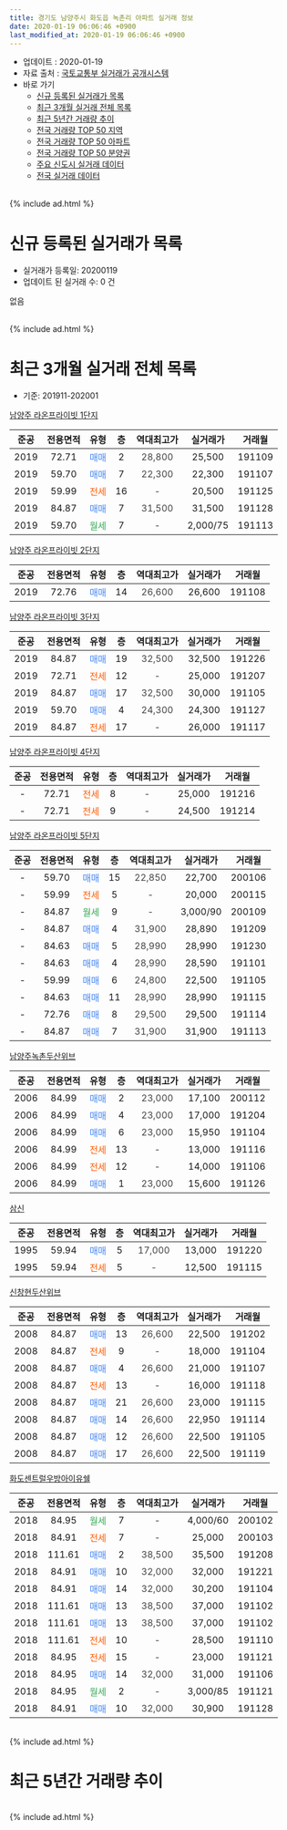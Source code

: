 ```yaml
---
title: 경기도 남양주시 화도읍 녹촌리 아파트 실거래 정보
date: 2020-01-19 06:06:46 +0900
last_modified_at: 2020-01-19 06:06:46 +0900
---
```


* 업데이트 : 2020-01-19
* 자료 출처 : [국토교통부 실거래가 공개시스템](http://rt.molit.go.kr)
* 바로 가기
    * [신규 등록된 실거래가 목록](#신규-등록된-실거래가-목록)
    * [최근 3개월 실거래 전체 목록](#최근-3개월-실거래-전체-목록)
    * [최근 5년간 거래량 추이](#최근-5년간-거래량-추이)
    * [전국 거래량 TOP 50 지역](https://apt-info.github.io/apt-trade-info/최근-3개월-전국에서-가장-거래가-많이-발생한-지역)
    * [전국 거래량 TOP 50 아파트](https://apt-info.github.io/apt-trade-info/최근-3개월-전국에서-가장-거래가-많이-발생한-아파트)
    * [전국 거래량 TOP 50 분양권](https://apt-info.github.io/apt-trade-info/최근-3개월-전국에서-가장-거래가-많이-발생한-분양권)
    * [주요 신도시 실거래 데이터](https://apt-info.github.io/apt-trade-info/주요-신도시)
    * [전국 실거래 데이터](https://apt-info.github.io/apt-trade-info/전국)
<br>
{% include ad.html %}
<br>

# 신규 등록된 실거래가 목록
* 실거래가 등록일: 20200119
* 업데이트 된 실거래 수: 0 건

없음

<br>
{% include ad.html %}
<br>

# 최근 3개월 실거래 전체 목록
* 기준: 201911-202001


[남양주 라온프라이빗 1단지](https://search.naver.com/search.naver?query=%EA%B2%BD%EA%B8%B0%EB%8F%84+%EB%82%A8%EC%96%91%EC%A3%BC%EC%8B%9C+%ED%99%94%EB%8F%84%EC%9D%8D+%EB%85%B9%EC%B4%8C%EB%A6%AC+%EB%82%A8%EC%96%91%EC%A3%BC+%EB%9D%BC%EC%98%A8%ED%94%84%EB%9D%BC%EC%9D%B4%EB%B9%97+1%EB%8B%A8%EC%A7%80)

|준공|전용면적|유형|층|역대최고가|실거래가|거래월|
|:---:|:---:|:---:|:---:|:---:|:---:|:---:|
|2019|72.71|<span style="color:#4285f3">매매</span>|2|<span style="color:#444444">28,800</span>|25,500|191109|
|2019|59.70|<span style="color:#4285f3">매매</span>|7|<span style="color:#444444">22,300</span>|22,300|191107|
|2019|59.99|<span style="color:#ff5a00">전세</span>|16|<span style="color:#444444">-</span>|20,500|191125|
|2019|84.87|<span style="color:#4285f3">매매</span>|7|<span style="color:#444444">31,500</span>|31,500|191128|
|2019|59.70|<span style="color:#34a853">월세</span>|7|<span style="color:#444444">-</span>|2,000/75|191113|

[남양주 라온프라이빗 2단지](https://search.naver.com/search.naver?query=%EA%B2%BD%EA%B8%B0%EB%8F%84+%EB%82%A8%EC%96%91%EC%A3%BC%EC%8B%9C+%ED%99%94%EB%8F%84%EC%9D%8D+%EB%85%B9%EC%B4%8C%EB%A6%AC+%EB%82%A8%EC%96%91%EC%A3%BC+%EB%9D%BC%EC%98%A8%ED%94%84%EB%9D%BC%EC%9D%B4%EB%B9%97+2%EB%8B%A8%EC%A7%80)

|준공|전용면적|유형|층|역대최고가|실거래가|거래월|
|:---:|:---:|:---:|:---:|:---:|:---:|:---:|
|2019|72.76|<span style="color:#4285f3">매매</span>|14|<span style="color:#444444">26,600</span>|26,600|191108|

[남양주 라온프라이빗 3단지](https://search.naver.com/search.naver?query=%EA%B2%BD%EA%B8%B0%EB%8F%84+%EB%82%A8%EC%96%91%EC%A3%BC%EC%8B%9C+%ED%99%94%EB%8F%84%EC%9D%8D+%EB%85%B9%EC%B4%8C%EB%A6%AC+%EB%82%A8%EC%96%91%EC%A3%BC+%EB%9D%BC%EC%98%A8%ED%94%84%EB%9D%BC%EC%9D%B4%EB%B9%97+3%EB%8B%A8%EC%A7%80)

|준공|전용면적|유형|층|역대최고가|실거래가|거래월|
|:---:|:---:|:---:|:---:|:---:|:---:|:---:|
|2019|84.87|<span style="color:#4285f3">매매</span>|19|<span style="color:#444444">32,500</span>|32,500|191226|
|2019|72.71|<span style="color:#ff5a00">전세</span>|12|<span style="color:#444444">-</span>|25,000|191207|
|2019|84.87|<span style="color:#4285f3">매매</span>|17|<span style="color:#444444">32,500</span>|30,000|191105|
|2019|59.70|<span style="color:#4285f3">매매</span>|4|<span style="color:#444444">24,300</span>|24,300|191127|
|2019|84.87|<span style="color:#ff5a00">전세</span>|17|<span style="color:#444444">-</span>|26,000|191117|

[남양주 라온프라이빗 4단지](https://search.naver.com/search.naver?query=%EA%B2%BD%EA%B8%B0%EB%8F%84+%EB%82%A8%EC%96%91%EC%A3%BC%EC%8B%9C+%ED%99%94%EB%8F%84%EC%9D%8D+%EB%85%B9%EC%B4%8C%EB%A6%AC+%EB%82%A8%EC%96%91%EC%A3%BC+%EB%9D%BC%EC%98%A8%ED%94%84%EB%9D%BC%EC%9D%B4%EB%B9%97+4%EB%8B%A8%EC%A7%80)

|준공|전용면적|유형|층|역대최고가|실거래가|거래월|
|:---:|:---:|:---:|:---:|:---:|:---:|:---:|
|-|72.71|<span style="color:#ff5a00">전세</span>|8|<span style="color:#444444">-</span>|25,000|191216|
|-|72.71|<span style="color:#ff5a00">전세</span>|9|<span style="color:#444444">-</span>|24,500|191214|

[남양주 라온프라이빗 5단지](https://search.naver.com/search.naver?query=%EA%B2%BD%EA%B8%B0%EB%8F%84+%EB%82%A8%EC%96%91%EC%A3%BC%EC%8B%9C+%ED%99%94%EB%8F%84%EC%9D%8D+%EB%85%B9%EC%B4%8C%EB%A6%AC+%EB%82%A8%EC%96%91%EC%A3%BC+%EB%9D%BC%EC%98%A8%ED%94%84%EB%9D%BC%EC%9D%B4%EB%B9%97+5%EB%8B%A8%EC%A7%80)

|준공|전용면적|유형|층|역대최고가|실거래가|거래월|
|:---:|:---:|:---:|:---:|:---:|:---:|:---:|
|-|59.70|<span style="color:#4285f3">매매</span>|15|<span style="color:#444444">22,850</span>|22,700|200106|
|-|59.99|<span style="color:#ff5a00">전세</span>|5|<span style="color:#444444">-</span>|20,000|200115|
|-|84.87|<span style="color:#34a853">월세</span>|9|<span style="color:#444444">-</span>|3,000/90|200109|
|-|84.87|<span style="color:#4285f3">매매</span>|4|<span style="color:#444444">31,900</span>|28,890|191209|
|-|84.63|<span style="color:#4285f3">매매</span>|5|<span style="color:#444444">28,990</span>|28,990|191230|
|-|84.63|<span style="color:#4285f3">매매</span>|4|<span style="color:#444444">28,990</span>|28,590|191101|
|-|59.99|<span style="color:#4285f3">매매</span>|6|<span style="color:#444444">24,800</span>|22,500|191105|
|-|84.63|<span style="color:#4285f3">매매</span>|11|<span style="color:#444444">28,990</span>|28,990|191115|
|-|72.76|<span style="color:#4285f3">매매</span>|8|<span style="color:#444444">29,500</span>|29,500|191114|
|-|84.87|<span style="color:#4285f3">매매</span>|7|<span style="color:#444444">31,900</span>|31,900|191113|

[남양주녹촌두산위브](https://search.naver.com/search.naver?query=%EA%B2%BD%EA%B8%B0%EB%8F%84+%EB%82%A8%EC%96%91%EC%A3%BC%EC%8B%9C+%ED%99%94%EB%8F%84%EC%9D%8D+%EB%85%B9%EC%B4%8C%EB%A6%AC+%EB%82%A8%EC%96%91%EC%A3%BC%EB%85%B9%EC%B4%8C%EB%91%90%EC%82%B0%EC%9C%84%EB%B8%8C)

|준공|전용면적|유형|층|역대최고가|실거래가|거래월|
|:---:|:---:|:---:|:---:|:---:|:---:|:---:|
|2006|84.99|<span style="color:#4285f3">매매</span>|2|<span style="color:#444444">23,000</span>|17,100|200112|
|2006|84.99|<span style="color:#4285f3">매매</span>|4|<span style="color:#444444">23,000</span>|17,000|191204|
|2006|84.99|<span style="color:#4285f3">매매</span>|6|<span style="color:#444444">23,000</span>|15,950|191104|
|2006|84.99|<span style="color:#ff5a00">전세</span>|13|<span style="color:#444444">-</span>|13,000|191116|
|2006|84.99|<span style="color:#ff5a00">전세</span>|12|<span style="color:#444444">-</span>|14,000|191106|
|2006|84.99|<span style="color:#4285f3">매매</span>|1|<span style="color:#444444">23,000</span>|15,600|191126|

[삼신](https://search.naver.com/search.naver?query=%EA%B2%BD%EA%B8%B0%EB%8F%84+%EB%82%A8%EC%96%91%EC%A3%BC%EC%8B%9C+%ED%99%94%EB%8F%84%EC%9D%8D+%EB%85%B9%EC%B4%8C%EB%A6%AC+%EC%82%BC%EC%8B%A0)

|준공|전용면적|유형|층|역대최고가|실거래가|거래월|
|:---:|:---:|:---:|:---:|:---:|:---:|:---:|
|1995|59.94|<span style="color:#4285f3">매매</span>|5|<span style="color:#444444">17,000</span>|13,000|191220|
|1995|59.94|<span style="color:#ff5a00">전세</span>|5|<span style="color:#444444">-</span>|12,500|191115|

[신창현두산위브](https://search.naver.com/search.naver?query=%EA%B2%BD%EA%B8%B0%EB%8F%84+%EB%82%A8%EC%96%91%EC%A3%BC%EC%8B%9C+%ED%99%94%EB%8F%84%EC%9D%8D+%EB%85%B9%EC%B4%8C%EB%A6%AC+%EC%8B%A0%EC%B0%BD%ED%98%84%EB%91%90%EC%82%B0%EC%9C%84%EB%B8%8C)

|준공|전용면적|유형|층|역대최고가|실거래가|거래월|
|:---:|:---:|:---:|:---:|:---:|:---:|:---:|
|2008|84.87|<span style="color:#4285f3">매매</span>|13|<span style="color:#444444">26,600</span>|22,500|191202|
|2008|84.87|<span style="color:#ff5a00">전세</span>|9|<span style="color:#444444">-</span>|18,000|191104|
|2008|84.87|<span style="color:#4285f3">매매</span>|4|<span style="color:#444444">26,600</span>|21,000|191107|
|2008|84.87|<span style="color:#ff5a00">전세</span>|13|<span style="color:#444444">-</span>|16,000|191118|
|2008|84.87|<span style="color:#4285f3">매매</span>|21|<span style="color:#444444">26,600</span>|23,000|191115|
|2008|84.87|<span style="color:#4285f3">매매</span>|14|<span style="color:#444444">26,600</span>|22,950|191114|
|2008|84.87|<span style="color:#4285f3">매매</span>|12|<span style="color:#444444">26,600</span>|22,500|191105|
|2008|84.87|<span style="color:#4285f3">매매</span>|17|<span style="color:#444444">26,600</span>|22,500|191119|

[화도센트럴우방아이유쉘](https://search.naver.com/search.naver?query=%EA%B2%BD%EA%B8%B0%EB%8F%84+%EB%82%A8%EC%96%91%EC%A3%BC%EC%8B%9C+%ED%99%94%EB%8F%84%EC%9D%8D+%EB%85%B9%EC%B4%8C%EB%A6%AC+%ED%99%94%EB%8F%84%EC%84%BC%ED%8A%B8%EB%9F%B4%EC%9A%B0%EB%B0%A9%EC%95%84%EC%9D%B4%EC%9C%A0%EC%89%98)

|준공|전용면적|유형|층|역대최고가|실거래가|거래월|
|:---:|:---:|:---:|:---:|:---:|:---:|:---:|
|2018|84.95|<span style="color:#34a853">월세</span>|7|<span style="color:#444444">-</span>|4,000/60|200102|
|2018|84.91|<span style="color:#ff5a00">전세</span>|7|<span style="color:#444444">-</span>|25,000|200103|
|2018|111.61|<span style="color:#4285f3">매매</span>|2|<span style="color:#444444">38,500</span>|35,500|191208|
|2018|84.91|<span style="color:#4285f3">매매</span>|10|<span style="color:#444444">32,000</span>|32,000|191221|
|2018|84.91|<span style="color:#4285f3">매매</span>|14|<span style="color:#444444">32,000</span>|30,200|191104|
|2018|111.61|<span style="color:#4285f3">매매</span>|13|<span style="color:#444444">38,500</span>|37,000|191102|
|2018|111.61|<span style="color:#4285f3">매매</span>|13|<span style="color:#444444">38,500</span>|37,000|191102|
|2018|111.61|<span style="color:#ff5a00">전세</span>|10|<span style="color:#444444">-</span>|28,500|191110|
|2018|84.95|<span style="color:#ff5a00">전세</span>|15|<span style="color:#444444">-</span>|23,000|191121|
|2018|84.95|<span style="color:#4285f3">매매</span>|14|<span style="color:#444444">32,000</span>|31,000|191106|
|2018|84.95|<span style="color:#34a853">월세</span>|2|<span style="color:#444444">-</span>|3,000/85|191121|
|2018|84.91|<span style="color:#4285f3">매매</span>|10|<span style="color:#444444">32,000</span>|30,900|191128|


<br>
{% include ad.html %}
<br>

# 최근 5년간 거래량 추이


<div style="width:100%;">
    <canvas id="deal_progress" height="200"></canvas>
</div>

<script>
new Chart(document.getElementById("deal_progress"), {
    type: 'line',
    data: {
        labels: ['201501','201502','201503','201504','201505','201506','201507','201508','201509','201510','201511','201512','201601','201602','201603','201604','201605','201606','201607','201608','201609','201610','201611','201612','201701','201702','201703','201704','201705','201706','201707','201708','201709','201710','201711','201712','201801','201802','201803','201804','201805','201806','201807','201808','201809','201810','201811','201812','201901','201902','201903','201904','201905','201906','201907','201908','201909','201910','201911','201912','202001'],
        datasets: [{
            label: '매매',
            pointRadius: 1,
            data: [8, 12, 11, 9, 8, 20, 10, 12, 4, 13, 8, 4, 4, 10, 10, 8, 12, 14, 11, 13, 8, 11, 9, 3, 3, 5, 10, 6, 6, 11, 9, 10, 3, 7, 3, 5, 26, 27, 56, 35, 25, 23, 20, 24, 33, 33, 27, 48, 70, 40, 43, 27, 35, 35, 31, 34, 18, 42, 23, 8, 2],
            borderColor: "rgba(255, 201, 14, 1)",
            backgroundColor: "rgba(255, 201, 14, 0.5)",
            fill: false,
            lineTension: 0
        },{
            label: '전월세',
            pointRadius: 1,
            data: [9, 10, 10, 8, 6, 5, 10, 8, 5, 10, 6, 4, 5, 17, 7, 8, 2, 5, 9, 9, 4, 4, 4, 4, 0, 5, 6, 4, 9, 4, 9, 6, 10, 8, 7, 5, 4, 10, 25, 25, 29, 12, 13, 9, 15, 9, 7, 12, 4, 13, 10, 30, 24, 13, 14, 16, 7, 18, 11, 3, 4],
            borderColor: "rgba(0, 141, 185, 1)",
            backgroundColor: "rgba(0, 141, 185, 0.5)",
            fill: false,
            lineTension: 0
        }
        ]
    },
    options: {
        responsive: true,
        title: {
            display: false
        },
        tooltips: {
            mode: 'index',
            intersect: false
        },
        hover: {
            mode: 'nearest',
            intersect: true
        },
        scales: {
            xAxes: [{
                display: true,
                scaleLabel: {
                    display: true,
                    labelString: '년/월'
                }
            }],
            yAxes: [{
                display: true,
                ticks: {
                    suggestedMin: 0,
                },
                scaleLabel: {
                    display: true,
                    labelString: '실거래 수'
                }
            }]
        }
    }
});

</script>


<br>
{% include ad.html %}
<br>

